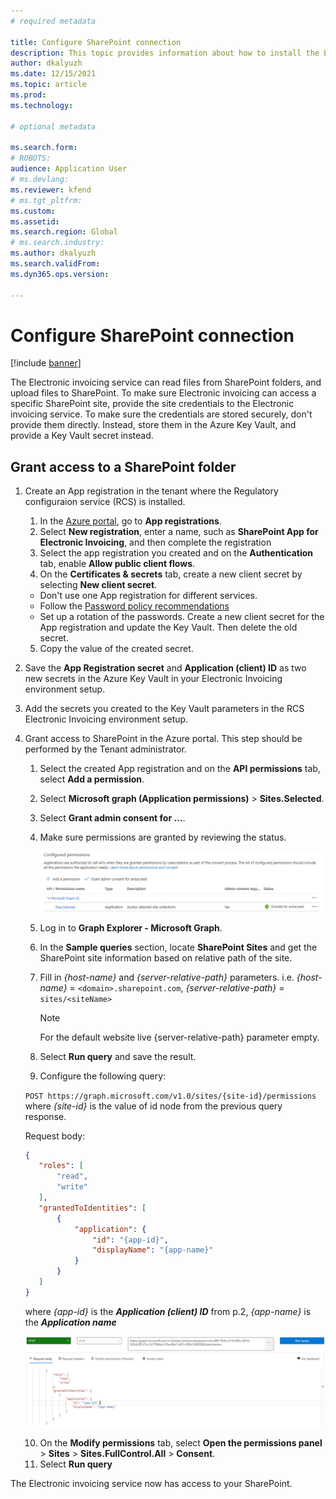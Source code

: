 ```yaml
---
# required metadata

title: Configure SharePoint connection
description: This topic provides information about how to install the Electronic invoicing Add-in in Lifecycle services.
author: dkalyuzh
ms.date: 12/15/2021
ms.topic: article
ms.prod: 
ms.technology: 

# optional metadata

ms.search.form: 
# ROBOTS: 
audience: Application User
# ms.devlang: 
ms.reviewer: kfend
# ms.tgt_pltfrm: 
ms.custom: 
ms.assetid: 
ms.search.region: Global
# ms.search.industry: 
ms.author: dkalyuzh
ms.search.validFrom: 
ms.dyn365.ops.version: 

---
```


# Configure SharePoint connection

[!include [banner](../includes/banner.md)]

The Electronic invoicing service can read files from SharePoint folders, and upload files to SharePoint.
To make sure Electronic invoicing can access a specific SharePoint site, provide the site credentials to the Electronic invoicing service. To make sure the credentials are stored securely, don't provide them directly. Instead, store them in the Azure Key Vault, and provide a Key Vault secret instead.

## Grant access to a SharePoint folder
1. Create an App registration in the tenant where the Regulatory configuraion service (RCS) is installed.
    
    1. In the [Azure portal](https://portal.azure.com/), go to **App registrations**.
    2. Select **New registration**, enter a name, such as **SharePoint App for Electronic Invoicing**, and then complete the registration
    3. Select the app registration you created and on the **Authentication** tab, enable **Allow public client flows**.
    4. On the **Certificates & secrets** tab, create a new client secret by selecting **New client secret**.
		  
      - Don't use one App registration for different services.
      - Follow the [Password policy recommendations](/microsoft-365/admin/misc/password-policy-recommendations?view=o365-worldwide)		
      - Set up a rotation of the passwords. Create a new client secret for the App registration and update the Key Vault. Then delete the old secret.
		
    5. Copy the value of the created secret.
    
2. Save the **App Registration secret** and **Application (client) ID** as two new secrets in the Azure Key Vault in your Electronic Invoicing environment setup.
3. Add the secrets you created to the Key Vault parameters in the RCS Electronic Invoicing environment setup.
4. Grant access to SharePoint in the Azure portal. This step should be performed by the Tenant administrator.
		
   1. Select the created App registration and on the **API permissions** tab, select **Add a permission**.
   2. Select **Microsoft graph (Application permissions)** > **Sites.Selected**.
   3. Select **Grant admin consent for …**.
   4. Make sure permissions are granted by reviewing the status.
      
      ![Configured permissions page.](media/configured-permissions.jpg)

    
   5. Log in to **Graph Explorer - Microsoft Graph**.
   6. In the **Sample queries** section, locate **SharePoint Sites** and get the SharePoint site information based on relative path of the site.
   7. Fill in _{host-name}_ and _{server-relative-path}_ parameters. i.e. _{host-name}_ = `<domain>.sharepoint.com`, _{server-relative-path}_ = `sites/<siteName>`
      
      > [!NOTE]
      > For the default website live {server-relative-path} parameter empty.

   8. Select **Run query** and save the result.
   9. Configure the following query:
   
   `POST https://graph.microsoft.com/v1.0/sites/{site-id}/permissions` where *{site-id}* is the value of id node from the previous query response.
   
   Request body:
	
   ```json
   {
      "roles": [
          "read",
          "write"
      ],
      "grantedToIdentities": [
          {
              "application": {
                  "id": "{app-id}",
                  "displayName": "{app-name}"
              }
          }
      ]
   }
   ```

   where _{app-id}_ is the ***Application (client) ID*** from p.2, _{app-name}_ is the ***Application name***
		
   ![Configure SharePoint query.](media/app-id-query.jpg)
		
   10. On the **Modify permissions** tab, select **Open the permissions panel** >  **Sites** > **Sites.FullControl.All** > **Consent**.
   11. Select **Run query**
		
The Electronic invoicing service now has access to your SharePoint.
